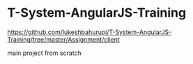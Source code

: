 # T-System-AngularJS-Training

https://github.com/lukeshbahurupi/T-System-AngularJS-Training/tree/master/Assignment/client

main project from scratch

